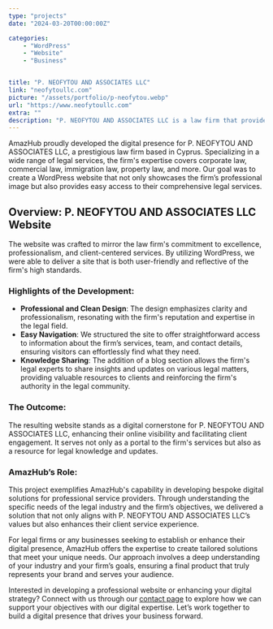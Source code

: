 ```yaml
---
type: "projects"
date: "2024-03-20T00:00:00Z"

categories: 
    - "WordPress"
    - "Website"
    - "Business"


title: "P. NEOFYTOU AND ASSOCIATES LLC"
link: "neofytoullc.com"
picture: "/assets/portfolio/p-neofytou.webp"
url: "https://www.neofytoullc.com"
extra: ""
description: "P. NEOFYTOU AND ASSOCIATES LLC is a law firm that provides legal services and solutions to clients in Cyprus and around the world. Their website, built with WordPress, offers easy access to their range of legal services, including corporate law, banking and finance, real estate, and more. If you're in need of legal assistance, P. NEOFYTOU AND ASSOCIATES LLC is a trusted and reliable source of expertise and advice."
---
```

AmazHub proudly developed the digital presence for P. NEOFYTOU AND ASSOCIATES LLC, a prestigious law firm based in Cyprus. Specializing in a wide range of legal services, the firm's expertise covers corporate law, commercial law, immigration law, property law, and more. Our goal was to create a WordPress website that not only showcases the firm’s professional image but also provides easy access to their comprehensive legal services.

## Overview: P. NEOFYTOU AND ASSOCIATES LLC Website
The website was crafted to mirror the law firm's commitment to excellence, professionalism, and client-centered services. By utilizing WordPress, we were able to deliver a site that is both user-friendly and reflective of the firm's high standards.

### Highlights of the Development:
- **Professional and Clean Design**: The design emphasizes clarity and professionalism, resonating with the firm's reputation and expertise in the legal field.
- **Easy Navigation**: We structured the site to offer straightforward access to information about the firm’s services, team, and contact details, ensuring visitors can effortlessly find what they need.
- **Knowledge Sharing**: The addition of a blog section allows the firm's legal experts to share insights and updates on various legal matters, providing valuable resources to clients and reinforcing the firm's authority in the legal community.

### The Outcome:
The resulting website stands as a digital cornerstone for P. NEOFYTOU AND ASSOCIATES LLC, enhancing their online visibility and facilitating client engagement. It serves not only as a portal to the firm's services but also as a resource for legal knowledge and updates.

### AmazHub’s Role:
This project exemplifies AmazHub's capability in developing bespoke digital solutions for professional service providers. Through understanding the specific needs of the legal industry and the firm’s objectives, we delivered a solution that not only aligns with P. NEOFYTOU AND ASSOCIATES LLC’s values but also enhances their client service experience.

For legal firms or any businesses seeking to establish or enhance their digital presence, AmazHub offers the expertise to create tailored solutions that meet your unique needs. Our approach involves a deep understanding of your industry and your firm’s goals, ensuring a final product that truly represents your brand and serves your audience.

Interested in developing a professional website or enhancing your digital strategy? Connect with us through our [contact page](https://amazhub.net/contact-us) to explore how we can support your objectives with our digital expertise. Let’s work together to build a digital presence that drives your business forward.